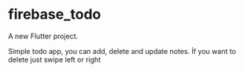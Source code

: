 # firebase_todo

A new Flutter project.

Simple todo app, you can add, delete and update notes.
İf you want to delete just swipe left or right 